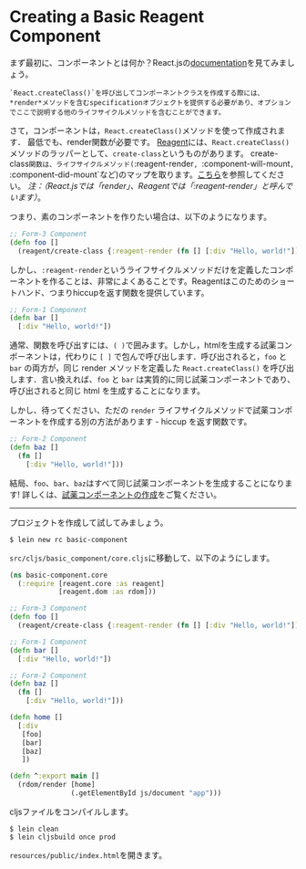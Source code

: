 # Creating a Basic Reagent Component

まず最初に、コンポーネントとは何か？React.jsの[documentation](https://facebook.github.io/react/docs/component-specs.html)を見てみましょう。

```
`React.createClass()`を呼び出してコンポーネントクラスを作成する際には、*render*メソッドを含むspecificationオブジェクトを提供する必要があり、オプションでここで説明する他のライフサイクルメソッドを含むことができます。
```

さて，コンポーネントは，`React.createClass()`メソッドを使って作成されます． 最低でも、render関数が必要です。 [Reagent](https://github.com/reagent-project/reagent/)には、`React.createClass()`メソッドのラッパーとして、`create-class`というものがあります。 create-class`関数は、ライフサイクルメソッド(`:reagent-render`, `:component-will-mount`, `:component-did-mount`など)のマップを取ります。[こちら](https://github.com/reagent-project/reagent/blob/e53a5c2b1357c0560f0c4c15b28f00d09e27237b/src/reagent/core.cljs#L110)を参照してください。 *注：（React.jsでは「render」、Reagentでは「:reagent-render」と呼んでいます）*。

つまり、素のコンポーネントを作りたい場合は、以下のようになります。

```clojure
;; Form-3 Component
(defn foo []
  (reagent/create-class {:reagent-render (fn [] [:div "Hello, world!"])}))
```

しかし、`:reagent-render`というライフサイクルメソッドだけを定義したコンポーネントを作ることは、非常によくあることです。Reagentはこのためのショートハンド、つまりhiccupを返す関数を提供しています。

```clojure
;; Form-1 Component
(defn bar []
  [:div "Hello, world!"])
```

通常、関数を呼び出すには、`( )`で囲みます。しかし，htmlを生成する試薬コンポーネントは，代わりに `[ ]` で包んで呼び出します．呼び出されると，`foo` と `bar` の両方が，同じ render メソッドを定義した `React.createClass()` を呼び出します．言い換えれば、`foo` と `bar` は実質的に同じ試薬コンポーネントであり、呼び出されると同じ html を生成することになります。

しかし、待ってください、ただの `render` ライフサイクルメソッドで試薬コンポーネントを作成する別の方法があります - hiccup を返す関数です。

```clojure
;; Form-2 Component
(defn baz []
  (fn []
    [:div "Hello, world!"]))
```

結局、`foo`、`bar`、`baz`はすべて同じ試薬コンポーネントを生成することになります! 詳しくは、[試薬コンポーネントの作成](https://github.com/ichisemasashi/reagent/blob/master/doc/CreatingReagentComponents.md)をご覧ください。

---

プロジェクトを作成して試してみましょう。

```
$ lein new rc basic-component
```

`src/cljs/basic_component/core.cljs`に移動して、以下のようにします。

```clojure
(ns basic-component.core
  (:require [reagent.core :as reagent]
            [reagent.dom :as rdom]))

;; Form-3 Component
(defn foo []
  (reagent/create-class {:reagent-render (fn [] [:div "Hello, world!"])}))

;; Form-1 Component
(defn bar []
  [:div "Hello, world!"])

;; Form-2 Component
(defn baz []
  (fn []
    [:div "Hello, world!"]))

(defn home []
  [:div
   [foo]
   [bar]
   [baz]
   ])

(defn ^:export main []
  (rdom/render [home]
               (.getElementById js/document "app")))
```

cljsファイルをコンパイルします。

```
$ lein clean
$ lein cljsbuild once prod
```

`resources/public/index.html`を開きます。
